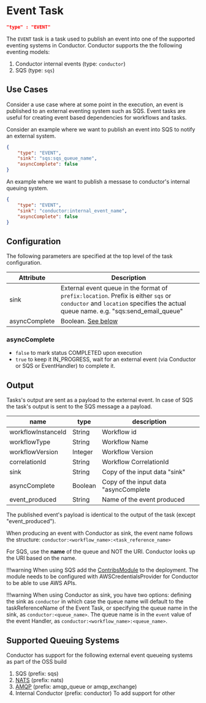 # Event Task

```json
"type" : "EVENT"
```

The `EVENT` task is a task used to publish an event into one of the supported eventing systems in Conductor.
Conductor supports the the following eventing models:

1. Conductor internal events (type: `conductor`)
2. SQS (type: `sqs`)

## Use Cases 
Consider a use case where at some point in the execution, an event is published to an external eventing system such as SQS.
Event tasks are useful for creating event based dependencies for workflows and tasks.

Consider an example where we want to publish an event into SQS to notify an external system. 

```json
{
    "type": "EVENT",
    "sink": "sqs:sqs_queue_name",
    "asyncComplete": false
}
```

An example where we want to publish a messase to conductor's internal queuing system.
```json
{
    "type": "EVENT",
    "sink": "conductor:internal_event_name",
    "asyncComplete": false
}
```
## Configuration
The following parameters are specified at the top level of the task configuration.

| Attribute         | Description                                                                                                                                                                 |
| ----------------- | --------------------------------------------------------------------------------------------------------------------------------------------------------------------------- |
| sink              | External event queue in the format of `prefix:location`.  Prefix is either `sqs` or `conductor` and `location` specifies the actual queue name. e.g. "sqs:send_email_queue" |
| asyncComplete     | Boolean. [See below](#asynccomplete)                                                                                                                                        |

### asyncComplete
* ```false``` to mark status COMPLETED upon execution 
* ```true``` to keep it IN_PROGRESS, wait for an external event (via Conductor or SQS or EventHandler) to complete it. 

## Output
Tasks's output are sent as a payload to the external event. In case of SQS the task's output is sent to the SQS message a a payload.


| name               | type    | description                           |
| ------------------ | ------- | ------------------------------------- |
| workflowInstanceId | String  | Workflow id                           |
| workflowType       | String  | Workflow Name                         |
| workflowVersion    | Integer | Workflow Version                      |
| correlationId      | String  | Workflow CorrelationId                |
| sink               | String  | Copy of the input data "sink"         |
| asyncComplete      | Boolean | Copy of the input data "asyncComplete |
| event_produced     | String  | Name of the event produced            |

The published event's payload is identical to the output of the task (except "event_produced").


When producing an event with Conductor as sink, the event name follows the structure:
```conductor:<workflow_name>:<task_reference_name>```

For SQS, use the **name** of the queue and NOT the URI.  Conductor looks up the URI based on the name.

!!!warning
	When using SQS add the [ContribsModule](https://github.com/Netflix/conductor/blob/master/contribs/src/main/java/com/netflix/conductor/contribs/ContribsModule.java) to the deployment.  The module needs to be configured with AWSCredentialsProvider for Conductor to be able to use AWS APIs.


!!!warning
    When using Conductor as sink, you have two options: defining the sink as `conductor` in which case the queue name will default to the taskReferenceName of the Event Task, or specifying the queue name in the sink, as `conductor:<queue_name>`. The queue name is in the `event` value of the event Handler, as `conductor:<workflow_name>:<queue_name>`.


## Supported Queuing Systems
Conductor has support for the following external event queueing systems as part of the OSS build

1. SQS (prefix: sqs)
2. [NATS](https://github.com/Netflix/conductor/tree/main/contribs/src/main/java/com/netflix/conductor/contribs/queue/nats) (prefix: nats)
3. [AMQP](https://github.com/Netflix/conductor/tree/main/contribs/src/main/java/com/netflix/conductor/contribs/queue/amqp) (prefix: amqp_queue or amqp_exchange)
4. Internal Conductor (prefix: conductor) 
To add support for other 
